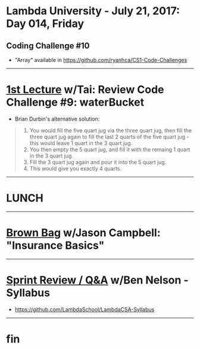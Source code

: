 # Lambda University - July 21, 2017: Day 014, Friday
## Coding Challenge #10
- "Array" available in https://github.com/ryanhca/CS1-Code-Challenges
***
# [1st Lecture](https://youtu.be/jVfmcDDC-lY) w/Tai: Review Code Challenge #9: waterBucket
- Brian Durbin's alternative solution:
> 1. You would fill the five quart jug via the three quart jug, then fill the three quart jug again to fill the last 2 quarts of the five quart jug - this would leave 1 quart in the 3 quart jug.
> 2. You then empty the 5 quart jug, and fill it with the remaing 1 quart in the 3 quart jug.
> 3. Fill the 3 quart jug again and pour it into the 5 quart jug.
> 4. This would give you exactly 4 quarts.

***
# LUNCH
***
# [Brown Bag](VIDEO_RECORDED_NOT_POSTED) w/Jason Campbell: "Insurance Basics"
***
# [Sprint Review / Q&A](WAS_VIDEO_RECORD?_NOT_POSTED) w/Ben Nelson - Syllabus
- https://github.com/LambdaSchool/LambdaCSA-Syllabus
***
# fin
